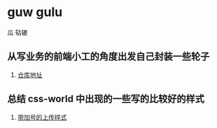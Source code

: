 # guw gulu
瓜 轱辘

## 从写业务的前端小工的角度出发自己封装一些轮子

1. [仓库地址](https://github.com/guakun/guagulu)

## 总结 css-world 中出现的一些写的比较好的样式

1. [带加号的上传样式](http://js.jirengu.com/fewup/27/edit)
